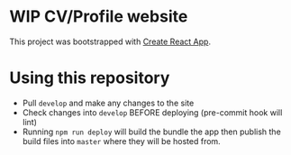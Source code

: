 # WIP CV/Profile website

This project was bootstrapped with [Create React App](https://github.com/facebook/create-react-app).

# Using this repository

- Pull `develop` and make any changes to the site
- Check changes into `develop` BEFORE deploying (pre-commit hook will lint)
- Running `npm run deploy` will build the bundle the app then publish the build files into `master` where they will be hosted from.
